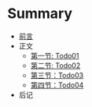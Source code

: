 # Summary

* [前言](README.md)
* 正文
    * [第一节:  Todo01](src/Todo01/readme.md)
    * [第二节:  Todo02](src/Todo02/readme.md)
    * [第三节：Todo03](src/Todo03/readme.md)
    * [第四节：Todo04](src/Todo04/readme.md)
* 后记

